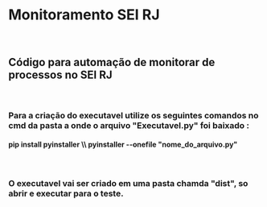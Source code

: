# Monitoramento SEI RJ
<br>
<h2> Código para automação de monitorar de processos no SEI RJ </h2>
<br>
<h3> Para a criação do executavel utilize os seguintes comandos no cmd da pasta a onde o arquivo "Executavel.py" foi baixado : </h3>
<h4> pip install pyinstaller \\ pyinstaller --onefile "nome_do_arquivo.py" </h4>
<br>
<h3> O executavel vai ser criado em uma pasta chamda "dist", so abrir e executar para o teste. </h3>

